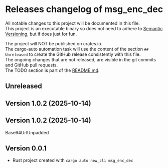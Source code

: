 # Releases changelog of msg_enc_dec

All notable changes to this project will be documented in this file.  
This project is an executable binary so does not need to adhere to [Semantic Versioning](https://semver.org/spec/v2.0.0.html), but if does just for fun.  

The project will NOT be published on crates.io.  
The cargo-auto automation task will use the content of the section `## Unreleased` to create
the GitHub release consistently with this file.  
The ongoing changes that are not released, are visible in the git commits and GitHub pull requests.  
The TODO section is part of the [README.md](https://github.com/bestia-dev/msg_enc_dec).  

## Unreleased

## Version 1.0.2 (2025-10-14)

## Version 1.0.2 (2025-10-14)

Base64UrlUnpadded

## Version 0.0.1

- Rust project created with `cargo auto new_cli msg_enc_dec`
